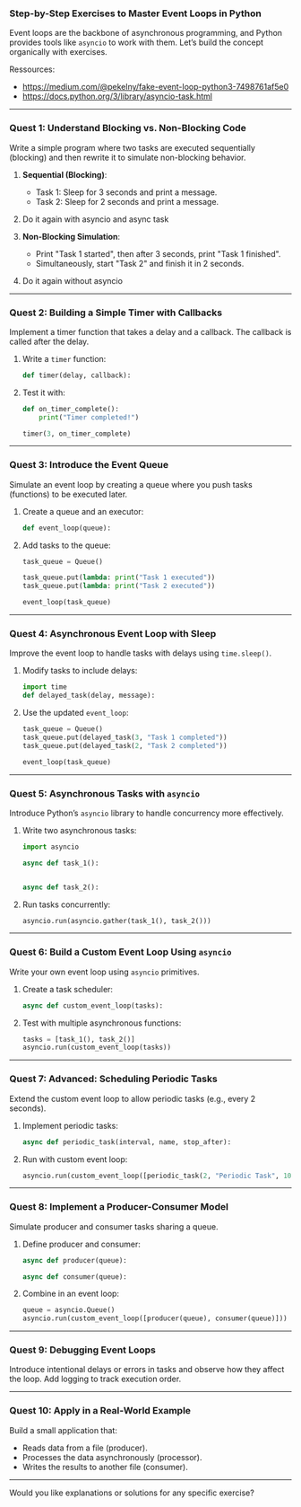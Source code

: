 ### Step-by-Step Exercises to Master Event Loops in Python

Event loops are the backbone of asynchronous programming, and Python provides tools like `asyncio` to work with them. Let’s build the concept organically with exercises.


Ressources: 
- https://medium.com/@pekelny/fake-event-loop-python3-7498761af5e0
- https://docs.python.org/3/library/asyncio-task.html

---

### **Quest 1: Understand Blocking vs. Non-Blocking Code**
Write a simple program where two tasks are executed sequentially (blocking) and then rewrite it to simulate non-blocking behavior.

1. **Sequential (Blocking)**:
   - Task 1: Sleep for 3 seconds and print a message.
   - Task 2: Sleep for 2 seconds and print a message.

2. Do it again with asyncio and async task

3. **Non-Blocking Simulation**:
   - Print "Task 1 started", then after 3 seconds, print "Task 1 finished".
   - Simultaneously, start "Task 2" and finish it in 2 seconds.

4. Do it again without asyncio


---

### **Quest 2: Building a Simple Timer with Callbacks**
Implement a timer function that takes a delay and a callback. The callback is called after the delay.

1. Write a `timer` function:
   ```python
   def timer(delay, callback):
   ```

2. Test it with:
   ```python
   def on_timer_complete():
       print("Timer completed!")

   timer(3, on_timer_complete)
   ```

---

### **Quest 3: Introduce the Event Queue**
Simulate an event loop by creating a queue where you push tasks (functions) to be executed later.

1. Create a queue and an executor:
   ```python
   def event_loop(queue):
   ```

2. Add tasks to the queue:
   ```python
   task_queue = Queue()

   task_queue.put(lambda: print("Task 1 executed"))
   task_queue.put(lambda: print("Task 2 executed"))

   event_loop(task_queue)
   ```

---

### **Quest 4: Asynchronous Event Loop with Sleep**
Improve the event loop to handle tasks with delays using `time.sleep()`.

1. Modify tasks to include delays:
   ```python
   import time
   def delayed_task(delay, message):
   ```

2. Use the updated `event_loop`:
   ```python
   task_queue = Queue()
   task_queue.put(delayed_task(3, "Task 1 completed"))
   task_queue.put(delayed_task(2, "Task 2 completed"))

   event_loop(task_queue)
   ```

---

### **Quest 5: Asynchronous Tasks with `asyncio`**
Introduce Python’s `asyncio` library to handle concurrency more effectively.

1. Write two asynchronous tasks:
   ```python
   import asyncio

   async def task_1():


   async def task_2():

   ```

2. Run tasks concurrently:
   ```python
   asyncio.run(asyncio.gather(task_1(), task_2()))
   ```

---

### **Quest 6: Build a Custom Event Loop Using `asyncio`**
Write your own event loop using `asyncio` primitives.

1. Create a task scheduler:
   ```python
   async def custom_event_loop(tasks):
   ```

2. Test with multiple asynchronous functions:
   ```python
   tasks = [task_1(), task_2()]
   asyncio.run(custom_event_loop(tasks))
   ```

---

### **Quest 7: Advanced: Scheduling Periodic Tasks**
Extend the custom event loop to allow periodic tasks (e.g., every 2 seconds).

1. Implement periodic tasks:
   ```python
   async def periodic_task(interval, name, stop_after):
   ```

2. Run with custom event loop:
   ```python
   asyncio.run(custom_event_loop([periodic_task(2, "Periodic Task", 10)]))
   ```

---

### **Quest 8: Implement a Producer-Consumer Model**
Simulate producer and consumer tasks sharing a queue.

1. Define producer and consumer:
   ```python
   async def producer(queue):

   async def consumer(queue):

   ```

2. Combine in an event loop:
   ```python
   queue = asyncio.Queue()
   asyncio.run(custom_event_loop([producer(queue), consumer(queue)]))
   ```

---

### **Quest 9: Debugging Event Loops**
Introduce intentional delays or errors in tasks and observe how they affect the loop. Add logging to track execution order.

---

### **Quest 10: Apply in a Real-World Example**
Build a small application that:
- Reads data from a file (producer).
- Processes the data asynchronously (processor).
- Writes the results to another file (consumer).

---

Would you like explanations or solutions for any specific exercise?

